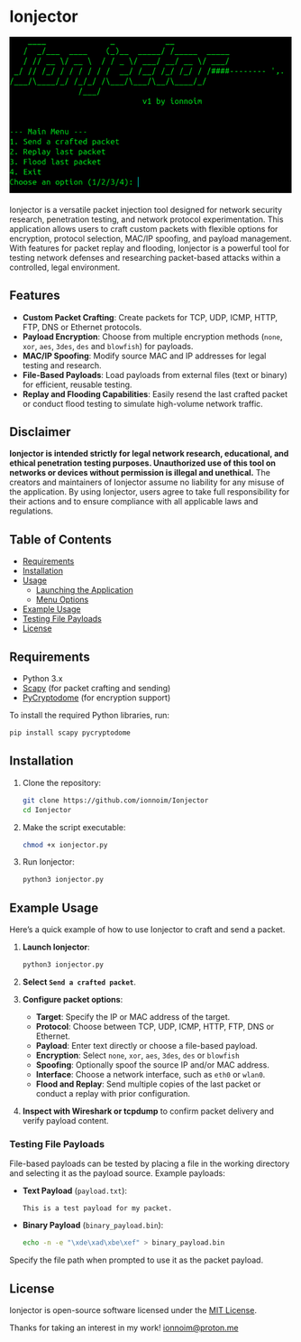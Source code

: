 # Ionjector

![screenshot](ionjector.png)

Ionjector is a versatile packet injection tool designed for network security research, penetration testing, and network protocol experimentation. This application allows users to craft custom packets with flexible options for encryption, protocol selection, MAC/IP spoofing, and payload management. With features for packet replay and flooding, Ionjector is a powerful tool for testing network defenses and researching packet-based attacks within a controlled, legal environment.

## Features

- **Custom Packet Crafting**: Create packets for TCP, UDP, ICMP, HTTP, FTP, DNS or Ethernet protocols.
- **Payload Encryption**: Choose from multiple encryption methods (`none`, `xor`, `aes`, `3des`, `des` and `blowfish`) for payloads.
- **MAC/IP Spoofing**: Modify source MAC and IP addresses for legal testing and research.
- **File-Based Payloads**: Load payloads from external files (text or binary) for efficient, reusable testing.
- **Replay and Flooding Capabilities**: Easily resend the last crafted packet or conduct flood testing to simulate high-volume network traffic.

## Disclaimer

**Ionjector is intended strictly for legal network research, educational, and ethical penetration testing purposes. Unauthorized use of this tool on networks or devices without permission is illegal and unethical.** The creators and maintainers of Ionjector assume no liability for any misuse of the application. By using Ionjector, users agree to take full responsibility for their actions and to ensure compliance with all applicable laws and regulations.

## Table of Contents

- [Requirements](#requirements)
- [Installation](#installation)
- [Usage](#usage)
  - [Launching the Application](#launching-the-application)
  - [Menu Options](#menu-options)
- [Example Usage](#example-usage)
- [Testing File Payloads](#testing-file-payloads)
- [License](#license)

## Requirements

- Python 3.x
- [Scapy](https://scapy.net/) (for packet crafting and sending)
- [PyCryptodome](https://pycryptodome.readthedocs.io/) (for encryption support)

To install the required Python libraries, run:

```bash
pip install scapy pycryptodome
```

## Installation

1. Clone the repository:
   ```bash
   git clone https://github.com/ionnoim/Ionjector
   cd Ionjector
   ```

2. Make the script executable:
   ```bash
   chmod +x ionjector.py
   ```

3. Run Ionjector:
   ```bash
   python3 ionjector.py
   ```

## Example Usage

Here’s a quick example of how to use Ionjector to craft and send a packet.

1. **Launch Ionjector**:
   ```bash
   python3 ionjector.py
   ```

2. **Select `Send a crafted packet`**.

3. **Configure packet options**:
   - **Target**: Specify the IP or MAC address of the target.
   - **Protocol**: Choose between TCP, UDP, ICMP, HTTP, FTP, DNS or Ethernet.
   - **Payload**: Enter text directly or choose a file-based payload.
   - **Encryption**: Select `none`, `xor`, `aes`, `3des`, `des` or `blowfish`
   - **Spoofing**: Optionally spoof the source IP and/or MAC address.
   - **Interface**: Choose a network interface, such as `eth0` or `wlan0`.
   - **Flood and Replay**: Send multiple copies of the last packet or conduct a replay with prior configuration.

4. **Inspect with Wireshark or tcpdump** to confirm packet delivery and verify payload content.

### Testing File Payloads

File-based payloads can be tested by placing a file in the working directory and selecting it as the payload source. Example payloads:

- **Text Payload** (`payload.txt`):
  ```plaintext
  This is a test payload for my packet.
  ```
- **Binary Payload** (`binary_payload.bin`):
  ```bash
  echo -n -e "\xde\xad\xbe\xef" > binary_payload.bin
  ```

Specify the file path when prompted to use it as the packet payload.

## License

Ionjector is open-source software licensed under the [MIT License](LICENSE).

Thanks for taking an interest in my work! ionnoim@proton.me
